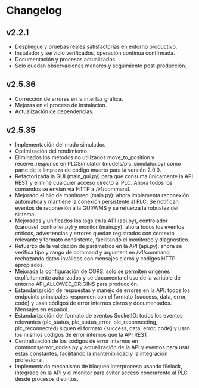 # Changelog

## v2.2.1

- Despliegue y pruebas reales satisfactorias en entorno productivo.
- Instalador y servicio verificados, operación continua confirmada.
- Documentación y procesos actualizados.
- Solo quedan observaciones menores y seguimiento post-producción.

## v2.5.36

- Corrección de errores en la interfaz gráfica.
- Mejoras en el proceso de instalación.
- Actualización de dependencias.

## v2.5.35

- Implementación del modo simulador.
- Optimización del rendimiento.
- Eliminados los métodos no utilizados move_to_position y receive_response en PLCSimulator (models/plc_simulator.py) como parte de la limpieza de código muerto para la versión 2.0.0.
- Refactorizada la GUI (main_gui.py) para que consuma únicamente la API REST y elimine cualquier acceso directo al PLC. Ahora todos los comandos se envían vía HTTP a /v1/command.
- Mejorado el hilo de monitoreo (main.py): ahora implementa reconexión automática y mantiene la conexión persistente al PLC. Se notifican eventos de reconexión a la GUI/WMS y se refuerza la robustez del sistema.
- Mejorados y unificados los logs en la API (api.py), controlador (carousel_controller.py) y monitor (main.py): ahora todos los eventos críticos, advertencias y errores quedan registrados con contexto relevante y formato consistente, facilitando el monitoreo y diagnóstico.
- Refuerzo de la validación de parámetros en la API (api.py): ahora se verifica tipo y rango de command y argument en /v1/command, rechazando datos inválidos con mensajes claros y códigos HTTP apropiados.
- Mejorada la configuración de CORS: solo se permiten orígenes explícitamente autorizados y se documenta el uso de la variable de entorno API_ALLOWED_ORIGINS para producción.
- Estandarización de respuestas y manejo de errores en la API: todos los endpoints principales responden con el formato {success, data, error, code} y usan códigos de error internos claros y documentados. Mensajes en español.
- Estandarización del formato de eventos SocketIO: todos los eventos relevantes (plc_status, plc_status_error, plc_reconnecting, plc_reconnected) siguen el formato {success, data, error, code} y usan los mismos códigos de error internos que la API REST.
- Centralización de los códigos de error internos en commons/error_codes.py y actualización de la API y eventos para usar estas constantes, facilitando la mantenibilidad y la integración profesional.
- Implementado mecanismo de bloqueo interproceso usando filelock, integrado en la API y el monitor para evitar acceso concurrente al PLC desde procesos distintos.
